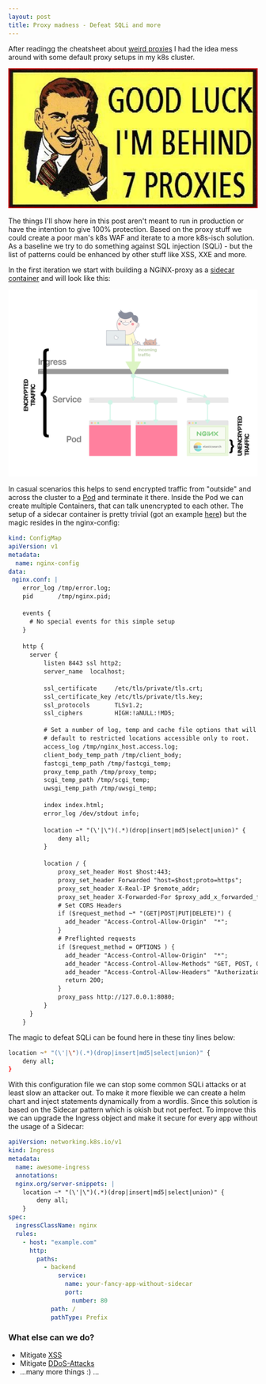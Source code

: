 ```yaml
---
layout: post
title: Proxy madness - Defeat SQLi and more
---
```


After readingg the cheatsheet about [weird proxies](https://github.com/GrrrDog/weird_proxies) I had the idea mess around with some default proxy setups in my k8s cluster. 

<p align="center">
<img src="/images/seven_proxies.jpg">
</p>

The things I'll show here in this post aren't meant to run in production or have the intention to give 100% protection. Based on the proxy stuff we could create a poor man's k8s WAF and iterate to a more k8s-isch solution. As a baseline we try to do something against SQL injection (SQLi) - but the list of patterns could be enhanced by other stuff like XSS, XXE and more.

In the first iteration we start with building a NGINX-proxy as a [sidecar container](https://learnk8s.io/sidecar-containers-patterns) and will look like this:

<p align="center">
<img width="600" src="/images/encrypted_traffic.svg">
</p>


In casual scenarios this helps to send encrypted traffic from "outside" and across the cluster to a [Pod](https://kubernetes.io/docs/concepts/workloads/pods/) and terminate it there. Inside the Pod we can create multiple Containers, that can talk unencrypted to each other. The setup of a sidecar container is pretty trivial (got an example [here](https://github.com/BenjiTrapp/CTFd-helm-chart/blob/main/templates/deployment-ctfd.yaml#L26)) but the magic resides in the nginx-config:

```yaml
kind: ConfigMap
apiVersion: v1
metadata:
  name: nginx-config
data:
 nginx.conf: |
    error_log /tmp/error.log;
    pid       /tmp/nginx.pid;
    
    events {
      # No special events for this simple setup
    }

    http {
      server {
          listen 8443 ssl http2;
          server_name  localhost;

          ssl_certificate     /etc/tls/private/tls.crt;
          ssl_certificate_key /etc/tls/private/tls.key;
          ssl_protocols       TLSv1.2;
          ssl_ciphers         HIGH:!aNULL:!MD5;

          # Set a number of log, temp and cache file options that will otherwise
          # default to restricted locations accessible only to root.
          access_log /tmp/nginx_host.access.log;
          client_body_temp_path /tmp/client_body;
          fastcgi_temp_path /tmp/fastcgi_temp;
          proxy_temp_path /tmp/proxy_temp;
          scgi_temp_path /tmp/scgi_temp;
          uwsgi_temp_path /tmp/uwsgi_temp;

          index index.html;
          error_log /dev/stdout info;

          location ~* "(\'|\")(.*)(drop|insert|md5|select|union)" {
              deny all;
          }
          
          location / {
              proxy_set_header Host $host:443;
              proxy_set_header Forwarded "host=$host;proto=https";
              proxy_set_header X-Real-IP $remote_addr;
              proxy_set_header X-Forwarded-For $proxy_add_x_forwarded_for;
              # Set CORS Headers
              if ($request_method ~* "(GET|POST|PUT|DELETE)") {
                add_header "Access-Control-Allow-Origin"  "*";
              }
              # Preflighted requests
              if ($request_method = OPTIONS ) {
                add_header "Access-Control-Allow-Origin"  "*";
                add_header "Access-Control-Allow-Methods" "GET, POST, OPTIONS, HEAD";
                add_header "Access-Control-Allow-Headers" "Authorization, Origin, X-Requested-With, Content-Type, Accept";
                return 200;
              }
              proxy_pass http://127.0.0.1:8080;
          }
      }
    }
```

The magic to defeat SQLi can be found here in these tiny lines below:

```bash
location ~* "(\'|\")(.*)(drop|insert|md5|select|union)" {
    deny all;
}
```

With this configuration file we can stop some common SQLi attacks or at least slow an attacker out. To make it more flexible we can create a helm chart and inject statements dynamically from a wordlis. Since this solution is based on the Sidecar pattern which is okish but not perfect. To improve this we can upgrade the Ingress object and make it secure for every app without the usage of a Sidecar:

```yaml
apiVersion: networking.k8s.io/v1
kind: Ingress
metadata:
  name: awesome-ingress
  annotations:
  nginx.org/server-snippets: |
    location ~* "(\'|\")(.*)(drop|insert|md5|select|union)" {
        deny all;
    }
spec:
  ingressClassName: nginx
  rules:
    - host: "example.com"
      http:
        paths:
          - backend
              service:
                name: your-fancy-app-without-sidecar
                port:
                  number: 80
            path: /
            pathType: Prefix
```

### What else can we do?

* Mitigate [XSS](https://cheatsheetseries.owasp.org/cheatsheets/Cross_Site_Scripting_Prevention_Cheat_Sheet.html)
* Mitigate [DDoS-Attacks](https://www.nginx.com/blog/mitigating-ddos-attacks-with-nginx-and-nginx-plus/)
* ...many more things :) ...
